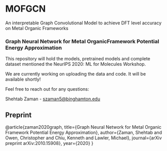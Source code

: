 # MOFGCN
An interpretable Graph Convolutional Model to achieve DFT level accuracy on Metal Organic Frameworks

### Graph Neural Network for Metal OrganicFramework Potential Energy Approximation

This repository will hold the models, pretrained models and complete dataset mentioned the NeurIPS 2020: ML for Molecules Workshop. 

We are currently working on uploading the data and code. It will be available shortly! 

Feel free to reach out for any questions:

Shehtab Zaman - szaman5@binghamton.edu 

## Preprint 

@article{zaman2020graph,
  title={Graph Neural Network for Metal Organic Framework Potential Energy Approximation},
  author={Zaman, Shehtab and Owen, Christopher and Chiu, Kenneth and Lawler, Michael},
  journal={arXiv preprint arXiv:2010.15908},
  year={2020}
}
